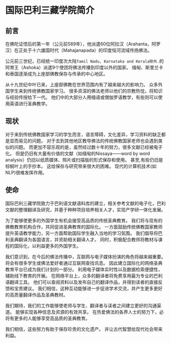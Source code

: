 # 国际巴利三藏学院简介

## 前言

在佛陀证悟后的第一年（公元前589年），他派遣60位阿拉汉（Arahanta，阿罗汉）在正处于十六雄国时代（Mahajanapada）的印度恒河流域传扬佛法。


公元前三世纪，已经统一印度次大陆`Tamil Nadu, Karnataka and Kerala除外.`的阿育王（Ashoka）派遣9个使团将佛法传播到印度以外的国家。
缅甸、斯里兰卡和泰国逐渐成为上座部佛教保存与传承的中心地区。


从十九世纪中叶已来，上座部佛教在世界范围内有了越来越大的影响力。
众多外国学生来到传统佛教国家学习。
很多资深的佛法老师以他们的宗教热忱，将知识与经验传授给下一代。
他们中的大部分人用缅语或僧伽罗语教学，有些则可以使用英语进行圣典教学。


## 现状

对于来到传统佛教国家学习的学生而言，语言障碍，文化差异，学习资料的缺乏都是显而易见的问题。
对于去到其他地区教导佛法的传统佛教国家老师也会遇到类似的问题。
而更加不容乐观的是，虽然经过数十年的努力，很多文献已经被电子化。
但是仍旧有大量有价值的文献（如缅甸的Nissaya——word by word analysis）仍旧以纸质媒体、照片或扫描版的形式保存和使用。
甚至,有些仍旧是棕榈叶上的手抄本。
这给保存与研究带来很大的困难。
现代的计算机技术(如NLP)很难发挥作用。


## 使命
国际巴利三藏学院致力于巴利语文献语料库的建立，相关参考文献的电子化，巴利文献的整理翻译及研究，并基于种种项目培养相关人才，实现产学研一体化发展。


为了能够使更多的外国学生有机会接受高品质的传统圣典教育。
我们将与现有的佛教教育机构合作，共同促进圣典教育的国际化。
一方面鼓励传统佛教国家教师提升英语教学能力，另一方面帮助国际学生融入当地的学习氛围。
我们倡导将巴利圣典翻译为各国语言，并资助相关翻译人才。
同时，积极配合教师将教材与课程的国际化，以利益更多的外国学生。


我们意识到，在今后的佛法传播中，互联网与电子媒体扮演的角色将越来越重要。
将会有很多学生或佛法爱好者通过互联网查找讯息。
因此建立国际化的网络圣典教育平台已成为我们计划的一部分。
利用电子媒体实时性以及数据检索便捷性，辅助线下教育的开展。
在网络平台上，众多的翻译者将免费享用最为专业的巴利语翻译工具。
他们可以查阅资料以及发布自己的翻译作品，并得到读者的直接反馈和宝贵建议。
我们相信，这种互动能够进一步促进学术交流，并产生更多更好的高质量翻译作品及圣典教材。


我们期待，我们的工作能够使老师与学生、翻译者与读者之间建立更好的沟通渠道。
能够实现各种信息及资源的有效共享。
在热爱佛法的各界人士的努力下，必将有更多的人能够享受高品质的圣典教育。


我们相信，这些努力有助于保存珍贵的文化遗产。
并让古代智慧给现代社会带来利益。

